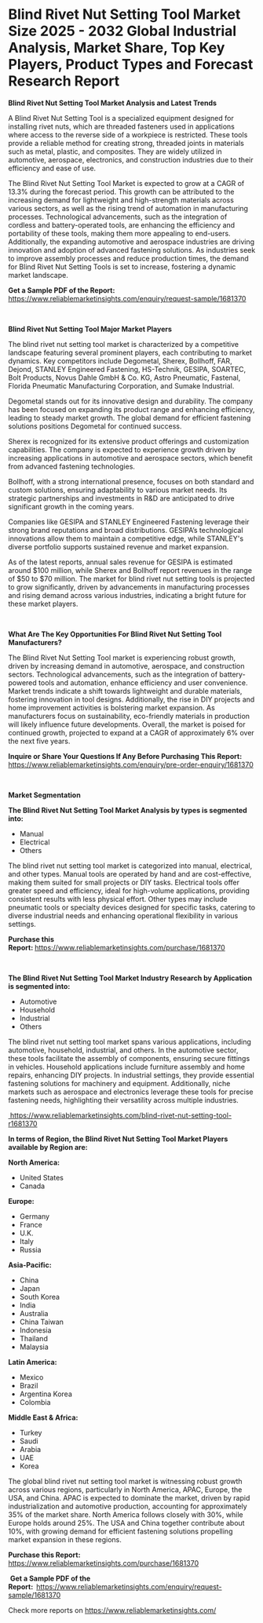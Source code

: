 <p><h1>Blind Rivet Nut Setting Tool Market Size 2025 - 2032 Global Industrial Analysis, Market Share, Top Key Players, Product Types and Forecast Research Report</h1></p><p><strong>Blind Rivet Nut Setting Tool Market Analysis and Latest Trends</strong></p>
<p><p>A Blind Rivet Nut Setting Tool is a specialized equipment designed for installing rivet nuts, which are threaded fasteners used in applications where access to the reverse side of a workpiece is restricted. These tools provide a reliable method for creating strong, threaded joints in materials such as metal, plastic, and composites. They are widely utilized in automotive, aerospace, electronics, and construction industries due to their efficiency and ease of use.</p><p>The Blind Rivet Nut Setting Tool Market is expected to grow at a CAGR of 13.3% during the forecast period. This growth can be attributed to the increasing demand for lightweight and high-strength materials across various sectors, as well as the rising trend of automation in manufacturing processes. Technological advancements, such as the integration of cordless and battery-operated tools, are enhancing the efficiency and portability of these tools, making them more appealing to end-users. Additionally, the expanding automotive and aerospace industries are driving innovation and adoption of advanced fastening solutions. As industries seek to improve assembly processes and reduce production times, the demand for Blind Rivet Nut Setting Tools is set to increase, fostering a dynamic market landscape.</p></p>
<p><strong>Get a Sample PDF of the Report:&nbsp;</strong> <a href="https://www.reliablemarketinsights.com/enquiry/request-sample/1681370?utm_campaign=2443&utm_medium=2&utm_source=Github&utm_content=ia&utm_term=19022025&utm_id=blind-rivet-nut-setting-tool">https://www.reliablemarketinsights.com/enquiry/request-sample/1681370</a></p>
<p>&nbsp;</p>
<p><strong>Blind Rivet Nut Setting Tool Major Market Players</strong></p>
<p><p>The blind rivet nut setting tool market is characterized by a competitive landscape featuring several prominent players, each contributing to market dynamics. Key competitors include Degometal, Sherex, Bollhoff, FAR, Dejond, STANLEY Engineered Fastening, HS-Technik, GESIPA, SOARTEC, Bolt Products, Novus Dahle GmbH & Co. KG, Astro Pneumatic, Fastenal, Florida Pneumatic Manufacturing Corporation, and Sumake Industrial.</p><p>Degometal stands out for its innovative design and durability. The company has been focused on expanding its product range and enhancing efficiency, leading to steady market growth. The global demand for efficient fastening solutions positions Degometal for continued success.</p><p>Sherex is recognized for its extensive product offerings and customization capabilities. The company is expected to experience growth driven by increasing applications in automotive and aerospace sectors, which benefit from advanced fastening technologies. </p><p>Bollhoff, with a strong international presence, focuses on both standard and custom solutions, ensuring adaptability to various market needs. Its strategic partnerships and investments in R&D are anticipated to drive significant growth in the coming years.</p><p>Companies like GESIPA and STANLEY Engineered Fastening leverage their strong brand reputations and broad distributions. GESIPA’s technological innovations allow them to maintain a competitive edge, while STANLEY's diverse portfolio supports sustained revenue and market expansion.</p><p>As of the latest reports, annual sales revenue for GESIPA is estimated around $100 million, while Sherex and Bollhoff report revenues in the range of $50 to $70 million. The market for blind rivet nut setting tools is projected to grow significantly, driven by advancements in manufacturing processes and rising demand across various industries, indicating a bright future for these market players.</p></p>
<p>&nbsp;</p>
<p><strong>What Are The Key Opportunities For Blind Rivet Nut Setting Tool Manufacturers?</strong></p>
<p><p>The Blind Rivet Nut Setting Tool market is experiencing robust growth, driven by increasing demand in automotive, aerospace, and construction sectors. Technological advancements, such as the integration of battery-powered tools and automation, enhance efficiency and user convenience. Market trends indicate a shift towards lightweight and durable materials, fostering innovation in tool designs. Additionally, the rise in DIY projects and home improvement activities is bolstering market expansion. As manufacturers focus on sustainability, eco-friendly materials in production will likely influence future developments. Overall, the market is poised for continued growth, projected to expand at a CAGR of approximately 6% over the next five years.</p></p>
<p><strong>Inquire or Share Your Questions If Any Before Purchasing This Report:</strong> <a href="https://www.reliablemarketinsights.com/enquiry/pre-order-enquiry/1681370?utm_campaign=2443&utm_medium=2&utm_source=Github&utm_content=ia&utm_term=19022025&utm_id=blind-rivet-nut-setting-tool">https://www.reliablemarketinsights.com/enquiry/pre-order-enquiry/1681370</a></p>
<p>&nbsp;</p>
<p><strong>Market Segmentation</strong></p>
<p><strong>The Blind Rivet Nut Setting Tool Market Analysis by types is segmented into:</strong></p>
<p><ul><li>Manual</li><li>Electrical</li><li>Others</li></ul></p>
<p><p>The blind rivet nut setting tool market is categorized into manual, electrical, and other types. Manual tools are operated by hand and are cost-effective, making them suited for small projects or DIY tasks. Electrical tools offer greater speed and efficiency, ideal for high-volume applications, providing consistent results with less physical effort. Other types may include pneumatic tools or specialty devices designed for specific tasks, catering to diverse industrial needs and enhancing operational flexibility in various settings.</p></p>
<p><strong>Purchase this Report:&nbsp;</strong><a href="https://www.reliablemarketinsights.com/purchase/1681370?utm_campaign=2443&utm_medium=2&utm_source=Github&utm_content=ia&utm_term=19022025&utm_id=blind-rivet-nut-setting-tool">https://www.reliablemarketinsights.com/purchase/1681370</a></p>
<p>&nbsp;</p>
<p><strong>The Blind Rivet Nut Setting Tool Market Industry Research by Application is segmented into:</strong></p>
<p><ul><li>Automotive</li><li>Household</li><li>Industrial</li><li>Others</li></ul></p>
<p><p>The blind rivet nut setting tool market spans various applications, including automotive, household, industrial, and others. In the automotive sector, these tools facilitate the assembly of components, ensuring secure fittings in vehicles. Household applications include furniture assembly and home repairs, enhancing DIY projects. In industrial settings, they provide essential fastening solutions for machinery and equipment. Additionally, niche markets such as aerospace and electronics leverage these tools for precise fastening needs, highlighting their versatility across multiple industries.</p></p>
<p><a href="https://www.reliablemarketinsights.com/blind-rivet-nut-setting-tool-r1681370?utm_campaign=2443&utm_medium=2&utm_source=Github&utm_content=ia&utm_term=19022025&utm_id=blind-rivet-nut-setting-tool">&nbsp;https://www.reliablemarketinsights.com/blind-rivet-nut-setting-tool-r1681370</a></p>
<p><strong>In terms of Region, the Blind Rivet Nut Setting Tool Market Players available by Region are:</strong></p>
<p>
    <p> <strong> North America: </strong>
        <ul>
            <li>United States</li>
            <li>Canada</li>
        </ul>
        </p> 
    <p> <strong> Europe: </strong>
        <ul>
            <li>Germany</li>
            <li>France</li>
            <li>U.K.</li>
            <li>Italy</li>
            <li>Russia</li>
        </ul>
        </p> 
    <p> <strong> Asia-Pacific: </strong>
        <ul>
            <li>China</li>
            <li>Japan</li>
            <li>South Korea</li>
            <li>India</li>
            <li>Australia</li>
            <li>China Taiwan</li>
            <li>Indonesia</li>
            <li>Thailand</li>
            <li>Malaysia</li>
        </ul>
        </p> 
    <p> <strong> Latin America: </strong>
        <ul>
            <li>Mexico</li>
            <li>Brazil</li>
            <li>Argentina Korea</li>
            <li>Colombia</li>
        </ul>
        </p> 
    <p> <strong> Middle East & Africa: </strong>
        <ul>
            <li>Turkey</li>
            <li>Saudi</li>
            <li>Arabia</li>
            <li>UAE</li>
            <li>Korea</li>
        </ul>
    </p>
    </p>
<p><p>The global blind rivet nut setting tool market is witnessing robust growth across various regions, particularly in North America, APAC, Europe, the USA, and China. APAC is expected to dominate the market, driven by rapid industrialization and automotive production, accounting for approximately 35% of the market share. North America follows closely with 30%, while Europe holds around 25%. The USA and China together contribute about 10%, with growing demand for efficient fastening solutions propelling market expansion in these regions.</p></p>
<p><strong>Purchase this Report: </strong><a href="https://www.reliablemarketinsights.com/purchase/1681370?utm_campaign=2443&utm_medium=2&utm_source=Github&utm_content=ia&utm_term=19022025&utm_id=blind-rivet-nut-setting-tool">https://www.reliablemarketinsights.com/purchase/1681370</a></p>
<p>&nbsp;<strong>Get a Sample PDF of the Report:&nbsp;&nbsp;</strong><a href="https://www.reliablemarketinsights.com/enquiry/request-sample/1681370?utm_campaign=2443&utm_medium=2&utm_source=Github&utm_content=ia&utm_term=19022025&utm_id=blind-rivet-nut-setting-tool">https://www.reliablemarketinsights.com/enquiry/request-sample/1681370</a></p>
<p><strong></strong></p>
<p>Check more reports on <a href="https://www.reliablemarketinsights.com/?utm_campaign=2443&utm_medium=2&utm_source=Github&utm_content=ia&utm_term=19022025&utm_id=blind-rivet-nut-setting-tool">https://www.reliablemarketinsights.com/</a></p>